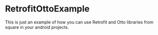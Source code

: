 # RetrofitOttoExample
This is just an example of how you can use Retrofit and Otto libraries from square in your android projects.
